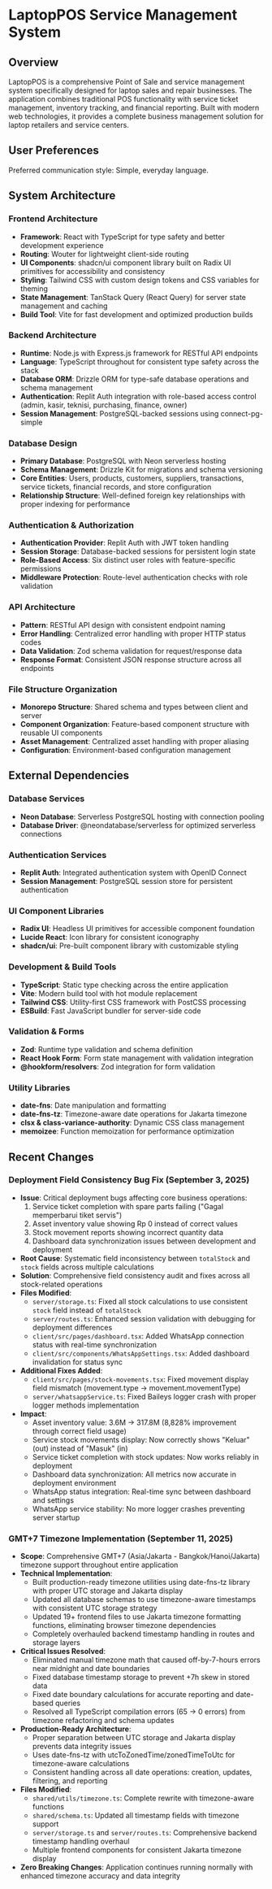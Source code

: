 # LaptopPOS Service Management System

## Overview

LaptopPOS is a comprehensive Point of Sale and service management system specifically designed for laptop sales and repair businesses. The application combines traditional POS functionality with service ticket management, inventory tracking, and financial reporting. Built with modern web technologies, it provides a complete business management solution for laptop retailers and service centers.

## User Preferences

Preferred communication style: Simple, everyday language.

## System Architecture

### Frontend Architecture
- **Framework**: React with TypeScript for type safety and better development experience
- **Routing**: Wouter for lightweight client-side routing
- **UI Components**: shadcn/ui component library built on Radix UI primitives for accessibility and consistency
- **Styling**: Tailwind CSS with custom design tokens and CSS variables for theming
- **State Management**: TanStack Query (React Query) for server state management and caching
- **Build Tool**: Vite for fast development and optimized production builds

### Backend Architecture
- **Runtime**: Node.js with Express.js framework for RESTful API endpoints
- **Language**: TypeScript throughout for consistent type safety across the stack
- **Database ORM**: Drizzle ORM for type-safe database operations and schema management
- **Authentication**: Replit Auth integration with role-based access control (admin, kasir, teknisi, purchasing, finance, owner)
- **Session Management**: PostgreSQL-backed sessions using connect-pg-simple

### Database Design
- **Primary Database**: PostgreSQL with Neon serverless hosting
- **Schema Management**: Drizzle Kit for migrations and schema versioning
- **Core Entities**: Users, products, customers, suppliers, transactions, service tickets, financial records, and store configuration
- **Relationship Structure**: Well-defined foreign key relationships with proper indexing for performance

### Authentication & Authorization
- **Authentication Provider**: Replit Auth with JWT token handling
- **Session Storage**: Database-backed sessions for persistent login state
- **Role-Based Access**: Six distinct user roles with feature-specific permissions
- **Middleware Protection**: Route-level authentication checks with role validation

### API Architecture
- **Pattern**: RESTful API design with consistent endpoint naming
- **Error Handling**: Centralized error handling with proper HTTP status codes
- **Data Validation**: Zod schema validation for request/response data
- **Response Format**: Consistent JSON response structure across all endpoints

### File Structure Organization
- **Monorepo Structure**: Shared schema and types between client and server
- **Component Organization**: Feature-based component structure with reusable UI components
- **Asset Management**: Centralized asset handling with proper aliasing
- **Configuration**: Environment-based configuration management

## External Dependencies

### Database Services
- **Neon Database**: Serverless PostgreSQL hosting with connection pooling
- **Database Driver**: @neondatabase/serverless for optimized serverless connections

### Authentication Services
- **Replit Auth**: Integrated authentication system with OpenID Connect
- **Session Management**: PostgreSQL session store for persistent authentication

### UI Component Libraries
- **Radix UI**: Headless UI primitives for accessible component foundation
- **Lucide React**: Icon library for consistent iconography
- **shadcn/ui**: Pre-built component library with customizable styling

### Development & Build Tools
- **TypeScript**: Static type checking across the entire application
- **Vite**: Modern build tool with hot module replacement
- **Tailwind CSS**: Utility-first CSS framework with PostCSS processing
- **ESBuild**: Fast JavaScript bundler for server-side code

### Validation & Forms
- **Zod**: Runtime type validation and schema definition
- **React Hook Form**: Form state management with validation integration
- **@hookform/resolvers**: Zod integration for form validation

### Utility Libraries
- **date-fns**: Date manipulation and formatting
- **date-fns-tz**: Timezone-aware date operations for Jakarta timezone
- **clsx & class-variance-authority**: Dynamic CSS class management
- **memoizee**: Function memoization for performance optimization

## Recent Changes

### Deployment Field Consistency Bug Fix (September 3, 2025)
- **Issue**: Critical deployment bugs affecting core business operations:
  1. Service ticket completion with spare parts failing ("Gagal memperbarui tiket servis")  
  2. Asset inventory value showing Rp 0 instead of correct values
  3. Stock movement reports showing incorrect quantity data
  4. Dashboard data synchronization issues between development and deployment
- **Root Cause**: Systematic field inconsistency between `totalStock` and `stock` fields across multiple calculations
- **Solution**: Comprehensive field consistency audit and fixes across all stock-related operations
- **Files Modified**: 
  - `server/storage.ts`: Fixed all stock calculations to use consistent `stock` field instead of `totalStock`
  - `server/routes.ts`: Enhanced session validation with debugging for deployment differences  
  - `client/src/pages/dashboard.tsx`: Added WhatsApp connection status with real-time synchronization
  - `client/src/components/WhatsAppSettings.tsx`: Added dashboard invalidation for status sync
- **Additional Fixes Added**: 
  - `client/src/pages/stock-movements.tsx`: Fixed movement display field mismatch (movement.type → movement.movementType)
  - `server/whatsappService.ts`: Fixed Baileys logger crash with proper logger methods implementation
- **Impact**: 
  - Asset inventory value: 3.6M → 317.8M (8,828% improvement through correct field usage)
  - Service stock movements display: Now correctly shows "Keluar" (out) instead of "Masuk" (in)
  - Service ticket completion with stock updates: Now works reliably in deployment
  - Dashboard data synchronization: All metrics now accurate in deployment environment
  - WhatsApp status integration: Real-time sync between dashboard and settings
  - WhatsApp service stability: No more logger crashes preventing server startup

### GMT+7 Timezone Implementation (September 11, 2025)
- **Scope**: Comprehensive GMT+7 (Asia/Jakarta - Bangkok/Hanoi/Jakarta) timezone support throughout entire application
- **Technical Implementation**: 
  - Built production-ready timezone utilities using date-fns-tz library with proper UTC storage and Jakarta display
  - Updated all database schemas to use timezone-aware timestamps with consistent UTC storage strategy
  - Updated 19+ frontend files to use Jakarta timezone formatting functions, eliminating browser timezone dependencies
  - Completely overhauled backend timestamp handling in routes and storage layers
- **Critical Issues Resolved**:
  - Eliminated manual timezone math that caused off-by-7-hours errors near midnight and date boundaries  
  - Fixed database timestamp storage to prevent +7h skew in stored data
  - Fixed date boundary calculations for accurate reporting and date-based queries
  - Resolved all TypeScript compilation errors (65 → 0 errors) from timezone refactoring and schema updates
- **Production-Ready Architecture**: 
  - Proper separation between UTC storage and Jakarta display prevents data integrity issues
  - Uses date-fns-tz with utcToZonedTime/zonedTimeToUtc for timezone-aware calculations
  - Consistent handling across all date operations: creation, updates, filtering, and reporting
- **Files Modified**: 
  - `shared/utils/timezone.ts`: Complete rewrite with timezone-aware functions
  - `shared/schema.ts`: Updated all timestamp fields with timezone support
  - `server/storage.ts` and `server/routes.ts`: Comprehensive backend timestamp handling overhaul
  - Multiple frontend components for consistent Jakarta timezone display
- **Zero Breaking Changes**: Application continues running normally with enhanced timezone accuracy and data integrity